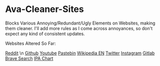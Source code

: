 # Ava-Cleaner-Sites

Blocks Various Annoying/Redundant/Ugly Elements on Websites, making them cleaner.
I'll add more rules as I come across annoyances, so don't expect any kind of consistent updates.

Websites Altered So Far:

[Reddit](https://www.reddit.com/) \n [Github](https://www.github.com/)
[Youtube](https://www.youtube.com/)
[Pastebin](https://www.pastebin.com/)
[Wikipedia EN](https://en.wikipedia.org/)
[Twitter](https://www.twitter.com/)
[Instagram](https://www.instagram.com/)
[Gitlab](https://gitlab.com/)
[Brave Search](https://search.brave.com/)
[IPA Chart](https://ipachart.com/)
